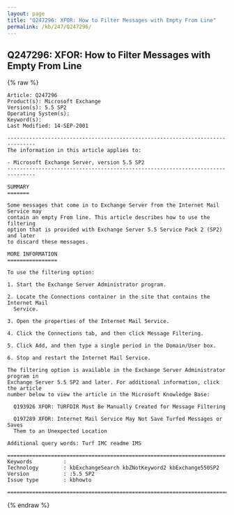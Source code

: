 ```yaml
---
layout: page
title: "Q247296: XFOR: How to Filter Messages with Empty From Line"
permalink: /kb/247/Q247296/
---
```


## Q247296: XFOR: How to Filter Messages with Empty From Line

{% raw %}

	Article: Q247296
	Product(s): Microsoft Exchange
	Version(s): 5.5 SP2
	Operating System(s): 
	Keyword(s): 
	Last Modified: 14-SEP-2001
	
	-------------------------------------------------------------------------------
	The information in this article applies to:
	
	- Microsoft Exchange Server, version 5.5 SP2 
	-------------------------------------------------------------------------------
	
	SUMMARY
	=======
	
	Some messages that come in to Exchange Server from the Internet Mail Service may
	contain an empty From line. This article describes how to use the filtering
	option that is provided with Exchange Server 5.5 Service Pack 2 (SP2) and later
	to discard these messages.
	
	MORE INFORMATION
	================
	
	To use the filtering option:
	
	1. Start the Exchange Server Administrator program.
	
	2. Locate the Connections container in the site that contains the Internet Mail
	  Service.
	
	3. Open the properties of the Internet Mail Service.
	
	4. Click the Connections tab, and then click Message Filtering.
	
	5. Click Add, and then type a single period in the Domain/User box.
	
	6. Stop and restart the Internet Mail Service.
	
	The filtering option is available in the Exchange Server Administrator program in
	Exchange Server 5.5 SP2 and later. For additional information, click the article
	number below to view the article in the Microsoft Knowledge Base:
	
	  Q193926 XFOR: TURFDIR Must Be Manually Created for Message Filtering
	
	  Q197289 XFOR: Internet Mail Service May Not Save Turfed Messages or Saves
	  Them to an Unexpected Location
	
	Additional query words: Turf IMC readme IMS
	
	======================================================================
	Keywords          :  
	Technology        : kbExchangeSearch kbZNotKeyword2 kbExchange550SP2
	Version           : :5.5 SP2
	Issue type        : kbhowto
	
	=============================================================================
	

{% endraw %}
